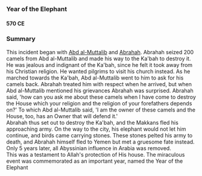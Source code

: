 ### Year of the Elephant
#### 570 CE

### Summary

This incident began with [Abd al-Muttalib](../bio/0497_Abd_al_Muttalib.html) and [Abrahah](../bio/0500_Abrahah.html). Abrahah seized 200 camels from Abd al-Muttalib and made his way to the Ka'bah to destroy it. He was jealous and indignant of the Ka'bah, since he felt it took away from his Christian religion. He wanted pilgrims to visit his church instead. As he marched towards the Ka'bah, Abd al-Muttalib went to him to ask for his camels back. Abrahah treated him with respect when he arrived, but when Abd al-Muttalib mentioned his grievances Abrahah was surprised. Abrahah said, 'how can you ask me about these camels when I have come to destroy the House which your religion and the religion of your forefathers depends on?' To which Abd al-Muttalib said, 'I am the owner of these camels and the House, too, has an Owner that will defend it.'  
Abrahah thus set out to destroy the Ka'bah, and the  Makkans fled his approaching army. On the way to the city, his elephant would not let him continue, and birds came carrying stones. These stones pelted his army to death, and Abrahah himself fled to Yemen but met a gruesome fate instead. Only 5 years later, all Abyssinian influence in Arabia was removed.  
This was a testament to Allah's protection of His house. The miraculous event was commemorated as an important year, named the Year of the Elephant
